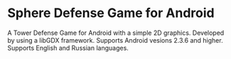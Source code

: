 Sphere Defense Game for Android
=================

A Tower Defense Game for Android with a simple 2D graphics. 
Developed by using a libGDX framework.
Supports Android vesions 2.3.6 and higher.
Supports English and Russian languages.
